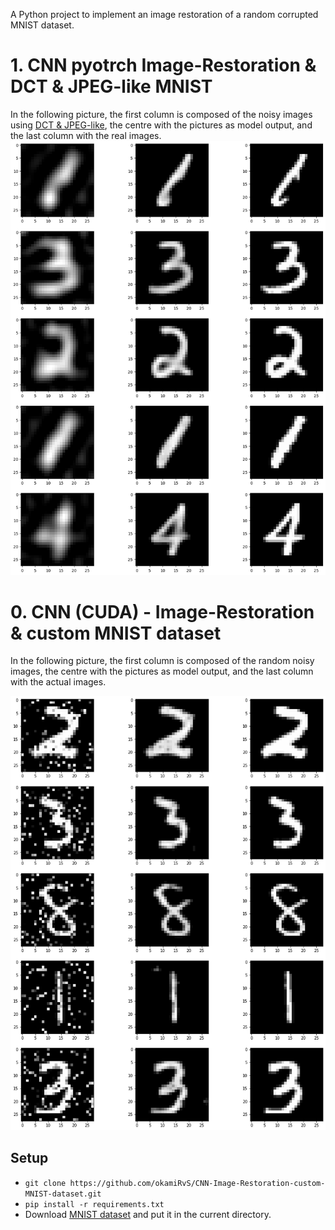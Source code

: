 A Python project to implement an image restoration of a random corrupted MNIST dataset.

# 1. CNN pyotrch Image-Restoration & DCT & JPEG-like MNIST
In the following picture, the first column is composed of the noisy images using [DCT & JPEG-like](https://github.com/crisbal/dct-jpeg), the centre with the pictures as model output, and the last column with the real images.
![](images/output1.png)

# 0. CNN (CUDA) - Image-Restoration & custom MNIST dataset

In the following picture, the first column is composed of the random noisy images, the centre with the pictures as model output, and the last column with the actual images.

![](images/output.png)


## Setup
* `git clone https://github.com/okamiRvS/CNN-Image-Restoration-custom-MNIST-dataset.git`
* `pip install -r requirements.txt`
* Download [MNIST dataset](https://www.kaggle.com/competitions/digit-recognizer/data) and put it in the current directory.
